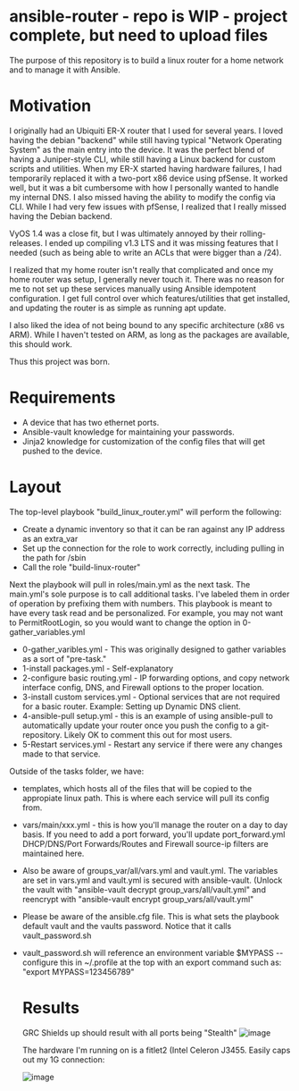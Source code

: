 # ansible-router - repo is WIP - project complete, but need to upload files
The purpose of this repository is to build a linux router for a home network and to manage it with Ansible.

# Motivation
I originally had an Ubiquiti ER-X router that I used for several years.  I loved having the debian "backend" while still having typical "Network Operating System" as the main entry into the device.  It was the perfect blend of having a Juniper-style CLI, while still having a Linux backend for custom scripts and utilities.  When my ER-X started having hardware failures, I had temporarily replaced it with a two-port x86 device using pfSense.  It worked well, but it was a bit cumbersome with how I personally wanted to handle my internal DNS. I also missed having the ability to modify the config via CLI.  While I had very few issues with pfSense, I realized that I really missed having the Debian backend.  

VyOS 1.4 was a close fit, but I was ultimately annoyed by their rolling-releases. I ended up compiling v1.3 LTS and it was missing features that I needed (such as being able to write an ACLs that were bigger than a /24).  

I realized that my home router isn't really that complicated and once my home router was setup, I generally never touch it.  There was no reason for me to not set up these services manually using Ansible idempotent configuration. I get full control over which features/utilities that get installed, and updating the router is as simple as running apt update.  

I also liked the idea of not being bound to any specific architecture (x86 vs ARM).  While I haven't tested on ARM, as long as the packages are available, this should work.

Thus this project was born.  

# Requirements
- A device that has two ethernet ports. 
- Ansible-vault knowledge for maintaining your passwords.
- Jinja2 knowledge for customization of the config files that will get pushed to the device.

# Layout

The top-level playbook "build_linux_router.yml" will perform the following:
  - Create a dynamic inventory so that it can be ran against any IP address as an extra_var
  - Set up the connection for the role to work correctly, including pulling in the path for /sbin
  - Call the role "build-linux-router"

Next the playbook will pull in roles/main.yml as the next task.  The main.yml's sole purpose is to call additional tasks.  I've labeled them in order of operation by prefixing them with numbers.  This playbook is meant to have every task read and be personalized.  For example, you may not want to PermitRootLogin, so you would want to change the option in 0-gather_variables.yml

- 0-gather_varibles.yml - This was originally designed to gather variables as a sort of "pre-task."  
- 1-install packages.yml - Self-explanatory
- 2-configure basic routing.yml - IP forwarding options, and copy network interface config, DNS, and Firewall options to the proper location.
- 3-install custom services.yml - Optional services that are not required for a basic router.  Example: Setting up Dynamic DNS client.
- 4-ansible-pull setup.yml - this is an example of using ansible-pull to automatically update your router once you push the config to a git-repository.  Likely OK to comment this out for most users.
- 5-Restart services.yml - Restart any service if there were any changes made to that service.

Outside of the tasks folder, we have:
- templates, which hosts all of the files that will be copied to the appropiate linux path.  This is where each service will pull its config from.
- vars/main/xxx.yml - this is how you'll manage the router on a day to day basis.  If you need to add a port forward, you'll update port_forward.yml  DHCP/DNS/Port Forwards/Routes and Firewall source-ip filters are maintained here.
- Also be aware of groups_var/all/vars.yml and vault.yml.  The variables are set in vars.yml and vault.yml is secured with ansible-vault. (Unlock the vault with "ansible-vault decrypt group_vars/all/vault.yml" and reencrypt with "ansible-vault encrypt group_vars/all/vault.yml"
- Please be aware of the ansible.cfg file.  This is what sets the playbook default vault and the vaults password.  Notice that it calls vault_password.sh
- vault_password.sh will reference an environment variable $MYPASS -- configure this in ~/.profile at the top with an export command such as: "export MYPASS=123456789"


  # Results
  GRC Shields up should result with all ports being "Stealth"
  ![image](https://github.com/netnem/ansible-router/assets/32517635/f2f21b25-0b67-413a-8240-b37e24d237f1)

  The hardware I'm running on is a fitlet2 (Intel Celeron J3455.  Easily caps out my 1G connection:

  ![image](https://github.com/netnem/ansible-router/assets/32517635/25fd4649-29fa-4a10-9376-eeab30f76631)

  
  





